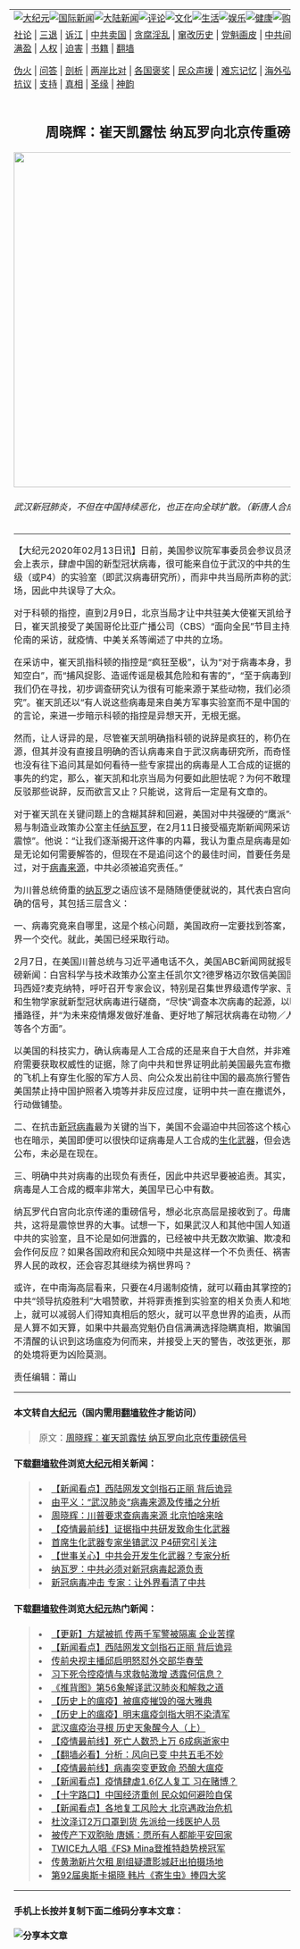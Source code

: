 <a name="1" id="1" target="_blank"></a><span id="1"></span>
<table border="0"><tr><td colspan="2" VALIGN=TOP><a href="https://github.com/rpmruk214/djy/blob/master/gb/nsc413.md#1"><img src="https://raw.githubusercontent.com/rpmruk214/www/master/t/djy/1.jpg" title="大纪元"></a><a href="https://github.com/rpmruk214/djy/blob/master/gb/n24hr.md#1"><img src="https://raw.githubusercontent.com/rpmruk214/www/master/t/djy/3.jpg" title="国际新闻"></a><a href="https://github.com/rpmruk214/djy/blob/master/gb/nsc413.md#1"><img src="https://raw.githubusercontent.com/rpmruk214/www/master/t/djy/4.jpg" title="大陆新闻"></a><a href="https://github.com/rpmruk214/djy/blob/master/gb/news392.md#1"><img src="https://raw.githubusercontent.com/rpmruk214/www/master/t/djy/5.jpg" title="评论"></a><a href="https://github.com/rpmruk214/djy/blob/master/gb/news2007.md#1"><img src="https://raw.githubusercontent.com/rpmruk214/www/master/t/djy/6.jpg" title="文化"></a><a href="https://github.com/rpmruk214/djy/blob/master/gb/news2008.md#1"><img src="https://raw.githubusercontent.com/rpmruk214/www/master/t/djy/7.jpg" title="生活"></a><a href="https://github.com/rpmruk214/djy/blob/master/gb/ncyule.md#1"><img src="https://raw.githubusercontent.com/rpmruk214/www/master/t/djy/8.jpg" title="娱乐"></a><a href="https://github.com/rpmruk214/djy/blob/master/gb/nsc1002.md#1"><img src="https://raw.githubusercontent.com/rpmruk214/www/master/t/djy/9.jpg" title="健康"><a href="https://www.youlucky.com"><img src="https://raw.githubusercontent.com/rpmruk214/www/master/t/djy/10.jpg" title="购物"></a><a href="https://donate.epochtimes.com/?utm_medium=epochtimes&utm_source=referral&utm_campaign=donate_button_djyarticleheader"><img src="https://raw.githubusercontent.com/rpmruk214/www/master/t/djy/12.jpg" title="捐款"></a></td></tr>
<tr><td colspan="2" VALIGN=TOP><a target="_blank" href="https://github.com/rpmruk214/djy/blob/master/gb/9p.md#1">社论</a> | <a target="_blank" href="https://github.com/rpmruk214/djy/blob/master/gb/nf5657.md#1">三退</a> | <a target="_blank" href="https://github.com/rpmruk214/djy/blob/master/gb/nf6123.md#1">诉江</a> | <a target="_blank" href="https://github.com/rpmruk214/djy/blob/master/gb/nf1176117.md#1">中共卖国</a> | <a target="_blank" href="https://github.com/rpmruk214/djy/blob/master/gb/nf5773.md#1">贪腐淫乱</a> | <a target="_blank" href="https://github.com/rpmruk214/djy/blob/master/gb/nf1176115.md#1">窜改历史</a> | <a target="_blank" href="https://github.com/rpmruk214/djy/blob/master/gb/nf1176107.md#1">党魁画皮</a> | <a target="_blank" href="https://github.com/rpmruk214/djy/blob/master/gb/nf1320400.md#1">中共间谍</a> | <a target="_blank" href="https://github.com/rpmruk214/djy/blob/master/gb/nf1176114.md#1">破坏传统</a> | <a target="_blank" href="https://github.com/rpmruk214/djy/blob/master/gb/nf5287.md#1">恶贯满盈</a> | <a target="_blank" href="https://github.com/rpmruk214/djy/blob/master/gb/ncid278.md#1">人权</a> | <a target="_blank" href="https://github.com/rpmruk214/djy/blob/master/gb/nf1176111.md#1">迫害</a> | <a target="_blank" href="https://github.com/rpmruk214/djy/blob/master/gb/nf1235328.md#1">书籍</a> | <a target="_blank" href="https://github.com/rpmruk214/www/blob/master/README.md?zsrh#1">翻墙</a></p><p><a target="_blank" href="https://github.com/rpmruk214/djy/blob/master/gb/nf5562.md#1">伪火</a> | <a target="_blank" href="https://github.com/rpmruk214/djy/blob/master/gb/nf4378.md#1">问答</a> | <a target="_blank" href="https://github.com/rpmruk214/djy/blob/master/gb/nf5792.md#1">剖析</a> | <a target="_blank" href="https://github.com/rpmruk214/djy/blob/master/gb/nf5735.md#1">两岸比对</a> | <a target="_blank" href="https://github.com/rpmruk214/djy/blob/master/gb/nf6119.md#1">各国褒奖</a> | <a target="_blank" href="https://github.com/rpmruk214/djy/blob/master/gb/nf6120.md#1">民众声援</a> | <a target="_blank" href="https://github.com/rpmruk214/djy/blob/master/gb/nf1188594.md#1">难忘记忆</a> | <a target="_blank" href="https://github.com/rpmruk214/djy/blob/master/gb/nf3180.md#1">海外弘传</a> | <a target="_blank" href="https://github.com/rpmruk214/djy/blob/master/gb/nf5410.md#1">万人上访</a> | <a target="_blank" href="https://github.com/rpmruk214/ntdtv/blob/master/gb/prog1530_1.md#1">和平抗议</a> | <a target="_blank" href="https://github.com/rpmruk214/djy/blob/master/gb/nf4386.md#1">支持</a> | <a target="_blank" href="https://github.com/rpmruk214/djy/blob/master/gb/nf4389.md#1">真相</a> | <a target="_blank" href="https://github.com/rpmruk214/djy/blob/master/gb/nf5790.md#1">圣缘</a> | <a target="_blank" href="https://github.com/rpmruk214/djy/blob/master/gb/nf4786.md#1">神韵</a></td></tr>
<tr><td VALIGN=TOP width="626"><h2 align=center>周晓辉：崔天凯露怯  纳瓦罗向北京传重磅信号</h2>
<img width="600" src="https://i.epochtimes.com/assets/uploads/2020/02/15ef6468dffb678b_ttl7dayWGx_22f035f190234e0f-600x400-2.jpg" />
<h6>武汉新冠肺炎，不但在中国持续恶化，也正在向全球扩散。（新唐人合成）
</h6>
<hr>
<p>【大纪元2020年02月13日讯】日前，美国参议院军事委员会参议员汤姆·科顿在听证会上表示，肆虐中国的新型冠状病毒，很可能来自位于武汉的中共的生物安全等级4级（或P4）的实验室（即武汉病毒研究所），而非中共当局所声称的武汉一个海鲜市场，因此中共误导了大众。</p>
<p>对于科顿的指控，直到2月9日，北京当局才让中共驻美大使崔天凯给予公开回应。当日，崔天凯接受了美国哥伦比亚广播公司（CBS）“面向全民”节目主持人玛格丽特·布伦南的采访，就疫情、中美关系等阐述了中共的立场。</p>
<p>在采访中，崔天凯指科顿的指控是“疯狂至极”，认为“对于病毒本身，我们还有很多认知空白”，而“捕风捉影、造谣传谣是极其危险和有害的”，“至于病毒到底从何而来，我们仍在寻找，初步调查研究认为很有可能来源于某些动物，我们必须作进一步研究”。崔天凯还以“有人说这些病毒是来自美方军事实验室而不是中国的”是疯狂不可信的言论，来进一步暗示科顿的指控是异想天开，无根无据。</p>
<p>然而，让人讶异的是，尽管崔天凯明确指科顿的说辞是疯狂的，称仍在寻找病毒的来源，但其并没有直接且明确的否认病毒来自于武汉病毒研究所，而奇怪的是，主持人也没有往下追问其是如何看待一些专家提出的病毒是人工合成的证据的。如果说这是事先的约定，那么，崔天凯和北京当局为何要如此胆怯呢？为何不敢理直气壮的一一反驳那些说辞，反而欲言又止？只能说，这背后一定是有文章的。</p>
<p>对于崔天凯在关键问题上的含糊其辞和回避，美国对中共强硬的“鹰派”代表、白宫贸易与制造业政策办公室主任<a href="https://github.com/rpmruk214/djy/blob/master/gb/tag/%E7%BA%B3%E7%93%A6%E7%BD%97.md">纳瓦罗</a>，在2月11日接受福克斯新闻网采访时，表示“非常震惊”。他说：“让我们逐渐揭开这件事的内幕，我认为重点是病毒是如何出现的，这是无论如何需要解答的，但现在不是追问这个的最佳时间，首要任务是对付病毒。不过，对于<a href="https://github.com/rpmruk214/djy/blob/master/gb/tag/%E7%97%85%E6%AF%92%E6%9D%A5%E6%BA%90.md">病毒来源</a>，中共必须被追究责任。”</p>
<p>为川普总统倚重的<a href="https://github.com/rpmruk214/djy/blob/master/gb/tag/%E7%BA%B3%E7%93%A6%E7%BD%97.md">纳瓦罗</a>之语应该不是随随便便就说的，其代表白宫向北京发出了明确的信号，其包括三层含义：</p>
<p>一、病毒究竟来自哪里，这是个核心问题，美国政府一定要找到答案，给中国人和世界一个交代。就此，美国已经采取行动。</p>
<p>2月7日，在美国川普总统与习近平通电话不久，美国ABC新闻网就报导了这样一则重磅新闻：白宫科学与技术政策办公室主任凯尔文?德罗格迈尔致信美国国家学院院长玛西娅?麦克纳特，呼吁召开专家会议，特别是召集世界级遗传学家、冠状病毒专家和生物学家就新型冠状病毒进行磋商，“尽快”调查本次病毒的起源，以明确目前的传播路径，并“为未来疫情爆发做好准备、更好地了解冠状病毒在动物／人类与环境传播等各个方面”。</p>
<p>以美国的科技实力，确认病毒是人工合成的还是来自于大自然，并非难事。而美国政府需要获取权威性的证据，除了向中共和世界证明此前美国最先宣布撤侨、美国撤侨的飞机上有穿生化服的军方人员、向公众发出前往中国的最高旅行警告“切勿旅行”、美国禁止持中国护照者入境等并非反应过度，证明中共一直在撒谎外，也是在为未来行动做铺垫。</p>
<p>二、在抗击<a href="https://github.com/rpmruk214/djy/blob/master/gb/tag/%E6%96%B0%E5%86%A0%E7%97%85%E6%AF%92.md">新冠病毒</a>最为关键的当下，美国不会逼迫中共回答这个核心问题。这或许也在暗示，美国即便可以很快印证病毒是人工合成的<a href="https://github.com/rpmruk214/djy/blob/master/gb/tag/%E7%94%9F%E5%8C%96%E6%AD%A6%E5%99%A8.md">生化武器</a>，但会选择合适的时机公布，未必是在现在。</p>
<p>三、明确中共对病毒的出现负有责任，因此中共迟早要被追责。其实，这也是在暗示病毒是人工合成的概率非常大，美国早已心中有数。</p>
<p>纳瓦罗代白宫向北京传递的重磅信号，想必北京高层是接收到了。毋庸置疑，追责中共，这将是震惊世界的大事。试想一下，如果武汉人和其他中国人知道了病毒来自于中共的实验室，且不论是如何泄露的，已经被中共无数次欺骗、欺凌和蹂躏的中国人会作何反应？如果各国政府和民众知晓中共是这样一个不负责任、祸害本国民众和世界人民的政权，还会容忍其继续为祸世界吗？</p>
<p>或许，在中南海高层看来，只要在4月遏制疫情，就可以藉由其掌控的宣传机器，为中共“领导抗疫胜利”大唱赞歌，并将罪责推到实验室的相关负责人和地方政府要员身上，就可以减弱人们得知真相后的怒火，就可以平息世界的追责，从而保住权力。只是人算不如天算，如果中共最高党魁仍自信满满选择隐瞒真相，欺骗国人和世界，仍不清醒的认识到这场瘟疫为何而来，并接受上天的警告，改弦更张，那么，其所面临的处境将更为凶险莫测。</p>
<p>责任编辑：莆山</p>

<hr>

#### 本文转自<a href="https://www.epochtimes.com">大纪元</a>（国内需用<a href="https://git.io/JesJV">翻墙软件</a>才能访问）
> 原文：<a href="https://www.epochtimes.com/gb/20/2/12/n11864338.htm">周晓辉：崔天凯露怯  纳瓦罗向北京传重磅信号</a>


#### 下载<a href="https://git.io/JesJV">翻墙软件</a>浏览<a href="https://www.epochtimes.com">大纪元</a>相关新闻：
> <li><a href="https://www.epochtimes.com/gb/20/2/11/n11861792.htm">【新闻看点】西陆网发文剑指石正丽 背后诡异</a></li>
> <li><a href="https://www.epochtimes.com/gb/20/2/10/n11857152.htm">由平义：“武汉肺炎”病毒来源及传播之分析</a></li>
> <li><a href="https://www.epochtimes.com/gb/20/2/9/n11856417.htm">周晓辉：川普要求查病毒来源 北京怕啥来啥</a></li>
> <li><a href="https://www.epochtimes.com/gb/20/2/8/n11853087.htm">【疫情最前线】证据指中共研发致命生化武器</a></li>
> <li><a href="https://www.epochtimes.com/gb/20/2/3/n11842412.htm">首席生化武器专家坐镇武汉 P4研究引关注</a></li>
> <li><a href="https://www.epochtimes.com/gb/20/1/31/n11835889.htm">【世事关心】中共会开发生化武器？专家分析</a></li>
> <li><a href="https://github.com/rpmruk214/djy/blob/master/gb/20/2/11/n11861810.md">纳瓦罗：中共必须对新冠病毒起源负责</a></li>
> <li><a href="https://github.com/rpmruk214/djy/blob/master/gb/20/2/11/n11862280.md">新冠病毒冲击 专家：让外界看清了中共</a></li>

#### 下载<a href="https://git.io/JesJV">翻墙软件</a>浏览<a href="https://www.epochtimes.com">大纪元</a>热门新闻：
> <li><a href="https://www.epochtimes.com/gb/20/1/17/n11801312.htm">【更新】方斌被抓 传两千军警被隔离 企业苦撑</a></li>
> <li><a href="https://www.epochtimes.com/gb/20/2/11/n11861792.htm">【新闻看点】西陆网发文剑指石正丽 背后诡异</a></li>
> <li><a href="https://www.epochtimes.com/gb/20/2/12/n11862483.htm">传前央视主播邱启明怒怼外交部华春莹</a></li>
> <li><a href="https://www.epochtimes.com/gb/20/2/12/n11862416.htm">习下死令控疫情与求救帖激增 透露何信息？</a></li>
> <li><a href="https://www.epochtimes.com/gb/20/2/8/n11853863.htm">《推背图》第56象解译武汉肺炎和解救之道</a></li>
> <li><a href="https://www.epochtimes.com/gb/20/2/6/n11849036.htm">【历史上的瘟疫】被瘟疫摧毁的强大雅典</a></li>
> <li><a href="https://www.epochtimes.com/gb/20/2/10/n11859188.htm">【历史上的瘟疫】明末瘟疫剑指大明不染清军</a></li>
> <li><a href="https://www.epochtimes.com/gb/20/2/4/n11843021.htm">武汉瘟疫治寻根  历史天象醒今人（上）</a></li>
> <li><a href="https://www.epochtimes.com/gb/20/2/9/n11856687.htm">【疫情最前线】死亡人数恐上万 6成病逝家中</a></li>
> <li><a href="https://www.epochtimes.com/gb/20/2/10/n11857413.htm">【翻墙必看】分析：风向已变 中共五毛不妙</a></li>
> <li><a href="https://www.epochtimes.com/gb/20/2/10/n11859604.htm">【疫情最前线】病毒突变更致命 恐酿大瘟疫</a></li>
> <li><a href="https://www.epochtimes.com/gb/20/2/12/n11864235.htm">【新闻看点】疫情肆虐1.6亿人复工 习在赌博？</a></li>
> <li><a href="https://www.epochtimes.com/gb/20/2/10/n11857098.htm">【十字路口】中国经济重创 民众如何避险自保</a></li>
> <li><a href="https://www.epochtimes.com/gb/20/2/10/n11859164.htm">【新闻看点】各地复工风险大 北京遇政治危机</a></li>
> <li><a href="https://www.epochtimes.com/gb/20/2/10/n11859214.htm">杜汶泽订2万口罩到货 先派给一线医护人员</a></li>
> <li><a href="https://www.epochtimes.com/gb/20/2/9/n11856505.htm">被传产下双胞胎 唐嫣：愿所有人都能平安回家</a></li>
> <li><a href="https://www.epochtimes.com/gb/20/2/11/n11860801.htm">TWICE九人唱《FS》 Mina登推特趋势榜冠军</a></li>
> <li><a href="https://www.epochtimes.com/gb/20/2/9/n11856400.htm">传黄渤新片欠租 剧组疑遭影城赶出拍摄场地</a></li>
> <li><a href="https://www.epochtimes.com/gb/20/2/10/n11856834.htm">第92届奥斯卡揭晓 韩片《寄生虫》捧四大奖</a></li>
<hr>

#### 手机上长按并复制下面二维码分享本文章：<br><br><img src="http://d1p1.ip.zn2.us/v.php?action=qrcode&url=https://github.com/rpmruk214/djy/blob/master/gb/20/2/12/n11864338.md%231" title="分享本文章"></td><td VALIGN=TOP><a href="https://github.com/rpmruk214/djy/blob/master/gb/16/1/21/n4622075.md?dfh#1" target="_blank"><img src="https://raw.githubusercontent.com/rpmruk214/djy/master/gb/300/wei-f1.jpg" title="中共的伪火骗局"  alt="中共的伪火骗局"></a><br><a href="https://github.com/rpmruk214/www/blob/master/README.md?dfh#9" target="_blank"><img src="https://raw.githubusercontent.com/rpmruk214/djy/master/gb/300/yong-h.jpg" title="永恒的见证"  alt="永恒的见证"></a><br><a href="https://github.com/rpmruk214/djy/blob/master/gb/13/9/29/n3974789.md?dfh#1" target="_blank"><img src="https://raw.githubusercontent.com/rpmruk214/djy/master/gb/300/shang-lnz.jpg" title="善良女子被中共投男牢"  alt="善良女子被中共投男牢"></a><br><a href="https://github.com/rpmruk214/djy/blob/master/gb/16/3/16/n4663449.md?dfh#1" target="_blank"><img src="https://raw.githubusercontent.com/rpmruk214/djy/master/gb/300/huo-z3.jpg" title="警卫目击活摘器官"  alt="警卫目击活摘器官"></a><br><a href="https://github.com/rpmruk214/djy/blob/master/gb/16/8/7/n8177641.md?dfh#1" target="_blank"><img src="https://raw.githubusercontent.com/rpmruk214/djy/master/gb/300/huo-z4.jpg" title="证人描述活摘恐怖"  alt="证人描述活摘恐怖"></a><br><a href="https://github.com/rpmruk214/djy/blob/master/gb/10/4/19/n2881569.md?dfh#1" target="_blank"><img src="https://raw.githubusercontent.com/rpmruk214/djy/master/gb/300/huo-z1.jpg" title="揭开活摘器官黑幕"  alt="揭开活摘器官黑幕"></a><br><a href="https://github.com/rpmruk214/djy/blob/master/gb/10/11/7/n3077476.md?dfh#1" target="_blank"><img src="https://raw.githubusercontent.com/rpmruk214/djy/master/gb/300/ma-ks.jpg" title="马克思的成魔之路"  alt="马克思的成魔之路"></a><br><a href="https://github.com/rpmruk214/djy/blob/master/gb/14/6/9/n4173977.md?dfh#1" target="_blank"><img src="https://raw.githubusercontent.com/rpmruk214/djy/master/gb/300/chang-zs.jpg" title="藏字石 蕴天机"  alt="藏字石 蕴天机"></a><br><a href="https://github.com/rpmruk214/djy/blob/master/gb/18/5/10/n10381511.md?dfh#1" target="_blank"><img src="https://raw.githubusercontent.com/rpmruk214/djy/master/gb/300/st1.jpg" title="关注3亿人三退"  alt="关注3亿人三退"></a><br><a href="https://github.com/rpmruk214/djy/blob/master/gb/18/3/21/n10237682.md?dfh#1" target="_blank"><img src="https://raw.githubusercontent.com/rpmruk214/djy/master/gb/300/jie-t.jpg" title="解体中共复兴中华"  alt="解体中共复兴中华"></a><br><a href="https://github.com/rpmruk214/djy/blob/master/gb/9/2/9/n2422991.md?dfh#1" target="_blank"><img src="https://raw.githubusercontent.com/rpmruk214/djy/master/gb/300/gao-zs.jpg" title="中共迫害良心律师"  alt="中共迫害良心律师"></a><br><a href="https://github.com/rpmruk214/djy/blob/master/gb/18/12/9/n10900044.md?dfh#1" target="_blank"><img src="https://raw.githubusercontent.com/rpmruk214/djy/master/gb/300/sj1.jpg" title="303万人举报江泽民"  alt="303万人举报江泽民"></a><br><a href="https://github.com/rpmruk214/djy/blob/master/gb/18/8/28/n10672014.md?dfh#1" target="_blank"><img src="https://raw.githubusercontent.com/rpmruk214/djy/master/gb/300/sj2.jpg" title="这些官员为何起诉江泽民"  alt="这些官员为何起诉江泽民"></a><br><a href="https://github.com/rpmruk214/djy/blob/master/gb/8/12/18/n2367165.md?dfh#1" target="_blank"><img src="https://raw.githubusercontent.com/rpmruk214/djy/master/gb/300/liangan.jpg" title="海峡两岸的强烈对比"  alt="海峡两岸的强烈对比"></a><br><a href="https://github.com/rpmruk214/djy/blob/master/gb/15/12/10/n4593139.md?dfh#1" target="_blank"><img src="https://raw.githubusercontent.com/rpmruk214/djy/master/gb/300/jia-ndzl.jpg" title="加拿大总理的贺信"  alt="加拿大总理的贺信"></a><br><a href="https://github.com/rpmruk214/djy/blob/master/gb/11/6/17/n3289382.md?dfh#1" target="_blank"><img src="https://raw.githubusercontent.com/rpmruk214/djy/master/gb/300/xiao-wd.jpg" title="探寻真相兼听则明"  alt="探寻真相兼听则明"></a><br><a href="https://github.com/rpmruk214/djy/blob/master/gb/18/10/27/n10812623.md?dfh#1" target="_blank"><img src="https://raw.githubusercontent.com/rpmruk214/djy/master/gb/300/yindu.jpg" title="印度媒体报道东方"  alt="印度媒体报道东方"></a><br><a href="https://github.com/rpmruk214/djy/blob/master/gb/18/6/9/n10469652.md?dfh#1" target="_blank"><img src="https://raw.githubusercontent.com/rpmruk214/djy/master/gb/300/xie-j.jpg" title="不一样的海外校园"  alt="不一样的海外校园"></a><br><a href="https://github.com/rpmruk214/djy/blob/master/gb/7/4/5/n1669415.md?dfh#1" target="_blank"><img src="https://raw.githubusercontent.com/rpmruk214/djy/master/gb/300/li-up.jpg" title="从大师到徒弟的传奇"  alt="从大师到徒弟的传奇"></a><br><a href="https://github.com/rpmruk214/djy/blob/master/gb/17/5/26/n9191512.md?dfh#1" target="_blank"><img src="https://raw.githubusercontent.com/rpmruk214/djy/master/gb/300/zfl2.jpg" title="亿万人与东方一本奇书"  alt="亿万人与东方一本奇书"></a><br><a href="https://github.com/rpmruk214/djy/blob/master/gb/13/11/27/n4020290.md?dfh#1" target="_blank"><img src="https://raw.githubusercontent.com/rpmruk214/djy/master/gb/300/zhen-h.jpg" title="大陆见不到的震撼场面"  alt="大陆见不到的震撼场面"></a><br><a href="https://github.com/rpmruk214/djy/blob/master/gb/15/7/17/n4482910.md?dfh#1" target="_blank"><img src="https://raw.githubusercontent.com/rpmruk214/djy/master/gb/300/dalu-sk.jpg" title="人心向善 大陆当初盛况"  alt="人心向善 大陆当初盛况"></a><br><a href="https://github.com/rpmruk214/djy/blob/master/gb/19/1/5/n10955468.md?dfh#1" target="_blank"><img src="https://raw.githubusercontent.com/rpmruk214/djy/master/gb/300/zfl1.jpg" title="追寻真理 这书讲什么"  alt="追寻真理 这书讲什么"></a><br><a href="https://github.com/rpmruk214/www/blob/master/README.md?dfh#1" target="_blank"><img src="https://raw.githubusercontent.com/rpmruk214/djy/master/gb/300/fq1.jpg" title="下载免费翻墙软件"  alt="下载免费翻墙软件"></a><br></td></tr></table>

